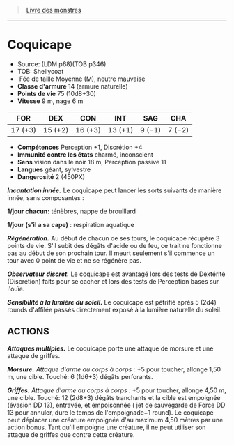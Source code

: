 ﻿> [Livre des monstres](tome_of_beasts.md)

---

# Coquicape

- Source: (LDM p68)(TOB p346)
- TOB: Shellycoat
-  Fée de taille Moyenne (M), neutre mauvaise
- **Classe d'armure** 14 (armure naturelle)
- **Points de vie** 75 (10d8+30)
- **Vitesse** 9 m, nage 6 m

|FOR|DEX|CON|INT|SAG|CHA|
|---|---|---|---|---|---|
|17 (+3)|15 (+2)|16 (+3)|13 (+1)|9 (−1)|7 (−2)|

- **Compétences** Perception +1, Discrétion +4
- **Immunité contre les états** charmé, inconscient
- **Sens** vision dans le noir 18 m, Perception passive 11
- **Langues** géant, sylvestre
- **Dangerosité** 2 (450PX)

**_Incantation innée._** Le coquicape peut lancer les sorts suivants de manière innée, sans composantes :

**1/jour chacun:** ténèbres, nappe de brouillard

**1/jour (s'il a sa cape)** : respiration aquatique

**_Régénération._** Au début de chacun de ses tours, le coquicape récupère 3 points de vie. S'il subit des dégâts d'acide ou de feu, ce trait ne fonctionne pas au début de son prochain tour. Il meurt seulement s'il commence un tour avec 0 point de vie et ne se régénère pas.

**_Observateur discret._** Le coquicape est avantagé lors des tests de Dextérité (Discrétion) faits pour se cacher et lors des tests de Perception basés sur l'ouïe.

**_Sensibilité à la lumière du soleil._** Le coquicape est pétrifié après 5 (2d4) rounds d'affilée passés directement exposé à la lumière naturelle du soleil.

## ACTIONS

**_Attaques multiples._** Le coquicape porte une attaque de morsure et une attaque de griffes.

**_Morsure._** _Attaque d'arme au corps à corps :_ +5 pour toucher, allonge 1,50 m, une cible. Touché: 6 (1d6+3) dégâts perforants.

**_Griffes._** _Attaque d'arme au corps à corps :_ +5 pour toucher, allonge 4,50 m, une cible. Touché: 12 (2d8+3) dégâts tranchants et la cible est empoignée (évasion DD 13), entravée, et empoisonnée ( jet de sauvegarde de Force DD 13 pour annuler, dure le temps de l'empoignade+1 round). Le coquicape peut déplacer une créature empoignée d'au maximum 4,50 mètres par une action bonus. Tant qu'il empoigne une créature, il ne peut utiliser son attaque de griffes que contre cette créature.

